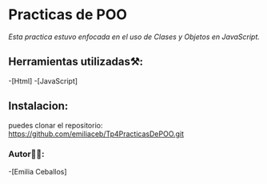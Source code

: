 # Practicas de POO
*Esta practica estuvo enfocada en el uso de Clases y Objetos en JavaScript.*

## Herramientas utilizadas⚒️:
-[Html]
-[JavaScript]

## Instalacion: 
puedes clonar el repositorio:
https://github.com/emiliaceb/Tp4PracticasDePOO.git

### Autor👩‍💻:
-[Emilia Ceballos]

